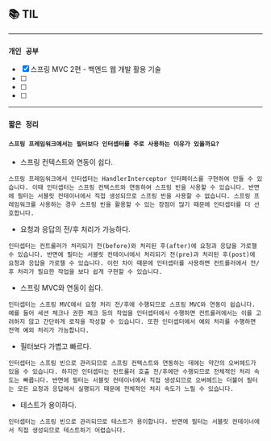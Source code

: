 
## 📚 TIL

---

### `개인 공부`
- [X] 스프링 MVC 2편 - 백엔드 웹 개발 활용 기술
- [ ]
- [ ]
- [ ]

---
### `짧은 정리`

#### `스프링 프레임워크에서는 필터보다 인터셉터를 주로 사용하는 이유가 있을까요?`

- 스프링 컨텍스트와 연동이 쉽다.
  
`스프링 프레임워크에서 인터셉터는 HandlerInterceptor 인터페이스를 구현하여 만들 수 있습니다. 이때 인터셉터는 스프링 컨텍스트와 연동하여 스프링 빈을 사용할 수 있습니다. 반면에 필터는 서블릿 컨테이너에서 직접 생성되므로 스프링 빈을 사용할 수 없습니다. 스프링 프레임워크를 사용하는 경우 스프링 빈을 활용할 수 있는 장점이 많기 때문에 인터셉터를 더 선호합니다.`

- 요청과 응답의 전/후 처리가 가능하다.

`인터셉터는 컨트롤러가 처리되기 전(before)와 처리된 후(after)에 요청과 응답을 가로챌 수 있습니다. 반면에 필터는 서블릿 컨테이너에서 처리되기 전(pre)과 처리된 후(post)에 요청과 응답을 가로챌 수 있습니다. 이런 차이 때문에 인터셉터를 사용하면 컨트롤러에서 전/후 처리가 필요한 작업을 보다 쉽게 구현할 수 있습니다.`

- 스프링 MVC와 연동이 쉽다.

`인터셉터는 스프링 MVC에서 요청 처리 전/후에 수행되므로 스프링 MVC와 연동이 쉽습니다. 예를 들어 세션 체크나 권한 체크 등의 작업을 인터셉터에서 수행하면 컨트롤러에서는 이를 고려하지 않고 간단하게 로직을 작성할 수 있습니다. 또한 인터셉터에서 예외 처리를 수행하면 전역 예외 처리가 가능합니다.`


- 필터보다 가볍고 빠르다.

`인터셉터는 스프링 빈으로 관리되므로 스프링 컨텍스트와 연동하는 데에는 약간의 오버헤드가 있을 수 있습니다. 하지만 인터셉터는 컨트롤러 호출 전/후에만 수행되므로 전체적인 처리 속도는 빠릅니다. 반면에 필터는 서블릿 컨테이너에서 직접 생성되므로 오버헤드는 더불어 필터는 모든 요청과 응답에서 실행되기 때문에 전체적인 처리 속도가 느릴 수 있습니다.`

- 테스트가 용이하다.

`인터셉터는 스프링 빈으로 관리되므로 테스트가 용이합니다. 반면에 필터는 서블릿 컨테이너에서 직접 생성되므로 테스트하기 어렵습니다.`


